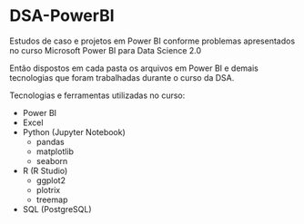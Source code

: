 # DSA-PowerBI
Estudos de caso e projetos em Power BI conforme problemas apresentados no curso Microsoft Power BI para Data Science 2.0

Então dispostos em cada pasta os arquivos em Power BI e demais tecnologias que foram trabalhadas durante o curso da DSA.

Tecnologias e ferramentas utilizadas no curso:
- Power BI
- Excel
- Python (Jupyter Notebook)
  - pandas
  - matplotlib
  - seaborn
- R (R Studio)
  - ggplot2
  - plotrix
  - treemap
- SQL (PostgreSQL) 
